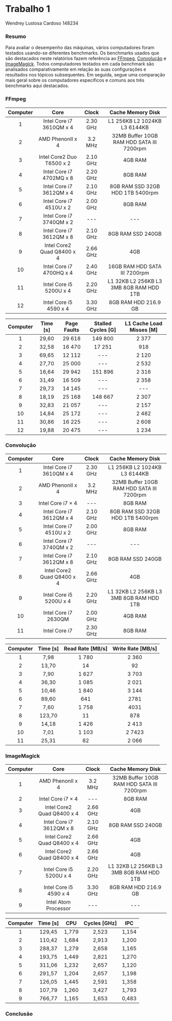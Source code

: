 # Trabalho 1

Wendrey Lustosa Cardoso
148234

### Resumo

Para avaliar o desempenho das máquinas, vários computadores foram testados usando-se diferentes benchmarks. Os benchmarks usados que são destacados neste relatórios fazem referência ao [FFmpeg](https://github.com/RodolfoSeki/MC723/tree/master/projeto1), [Convolução](https://github.com/yugo4k/2016s1.mc723a.projeto1.parte1) e [ImageMagick](https://github.com/FelipeEmos/mc723/tree/master/projeto1/benchmark1). Todos computadores testados em cada benchmark são analisados comparativamente em relação às suas configurações e resultados nos tópicos subsequentes. Em seguida, segue uma comparação mais geral sobre os computadores específicos e comuns aos três benchmarks aqui destacados.

### FFmpeg

| Computer | Core | Clock | Cache Memory Disk |
|:---------------:|:----:|:-----:|:------:|
| 1 | Intel Core i7 3610QM x 4 | 2.30 GHz | L1 256KB L2 1024KB L3 6144KB |
| 2 | AMD PhenonII x 4 | 3.2 MHz | 32MB Buffer 10GB RAM HDD SATA III 7200rpm |
| 3 | Intel Core2 Duo T6500 x 2 | 2.10 GHz | 4GB RAM |
| 4 | Intel Core i7 4702MQ x 8 | 2.20 GHz |  8GB RAM |
| 5 | Intel Core i7 3612QM x 4 | 2.10 GHz | 8GB RAM SSD 32GB HDD 1TB 5400rpm |
| 6 | Intel Core i7 4510U x 2 | 2.00 GHz | 8GB RAM | HD 5400rpm |
| 7 | Intel Core i7 3740QM x 2 | --- | --- |
| 8 | Intel Core i7 3612QM x 8 | 2.10 GHz | 8GB RAM SSD 240GB |
| 9 | Intel Core2 Quad Q8400 x 4 | 2.66 GHz | 4GB |
| 10 | Intel Core i7 4700HQ x 4 | 2.40 GHz | 16GB RAM HDD SATA III 7200rpm |
| 11 | Intel Core i5 5200U x 4 | 2.20 GHz | L1 32KB L2 256KB L3 3MB 8GB RAM HDD 1TB |
| 12 | Intel Core i5 4590 x 4 | 3.30 GHz | 8GB RAM HDD 216.9 GB |

| Computer | Time [s] | Page Faults | Stalled Cycles [G] | L1 Cache Load Misses [M] |
|:--------:|:--------:|:-----------:|:--------------:|:------------------------:|
| 1 | 29,60 | 29 618 | 149 800 | 2 377 |
| 2 |	32,58 | 16 470 | 17 251 | 918 |
| 3 | 69,65 |	12 112 | --- |	2 120 |
| 4 |	27,70 |	25 000 | --- | 2 532 |
| 5 | 16,64 |	29 942 | 151 896 |	2 316 |
| 6 | 31,49	| 16 509 | --- | 2 358 |
| 7 | 29,73 | 14 145 | --- | --- |
| 8 | 18,19 | 25 168 | 148 667 | 2 307 |
| 9 |	32,83 | 21 057 | --- | 2 157 |
| 10 | 14,84 | 25 172 | --- |	2 482 |
| 11 | 30,86 | 16 225	| --- | 2 608 |
| 12 | 19,88 | 20 475	| --- |	1 234 |

### Convolução

| Computer | Core | Clock | Cache Memory Disk |
|:---------------:|:----:|:-----:|:------:|
| 1 | Intel Core i7 3610QM x 4 | 2.30 GHz | L1 256KB L2 1024KB L3 6144KB |
| 2 | AMD PhenonII x 4 | 3.2 MHz | 32MB Buffer 10GB RAM HDD SATA III 7200rpm |
| 3 | Intel Core i7 × 4 | --- | 8GB RAM | --- |;
| 4 | Intel Core i7 3612QM x 4 | 2.10 GHz | 8GB RAM SSD 32GB HDD 1TB 5400rpm |
| 5 | Intel Core i7 4510U x 2 | 2.00 GHz | 8GB RAM | HD 5400rpm |
| 6 | Intel Core i7 3740QM x 2 | --- | --- |
| 7 | Intel Core i7 3612QM x 8 | 2.10 GHz | 8GB RAM SSD 240GB |
| 8 | Intel Core2 Quad Q8400 x 4 | 2.66 GHz | 4GB |
| 9 | Intel Core i5 5200U x 4 | 2.20 GHz | L1 32KB L2 256KB L3 3MB 8GB RAM HDD 1TB |
| 10 | Intel Core i7 2630QM | 2.00 GHz | 4GB RAM |
| 11 | Intel Core i7 | 2.30 GHz | 8GB RAM |

| Computer | Time [s] | Read Rate [MB/s] | Write Rate [MB/s] |
|:--------:|:--------:|:----------------:|:-----------------:|
| 1 | 7,98 | 1 780 | 2 360 |
| 2 | 13,70 | 14 | 92 |
| 3 | 7,90 | 1 627 | 3 703 |
| 4 | 36,30 | 1 085 | 2 021 |
| 5 | 10,46 |	1 840 | 3 144 | 
| 6 | 89,60 | 641 | 2781 |
| 7 | 7,60	 | 1 758 | 4031 |
| 8 | 123,70	| 11 | 878 |
| 9 | 14,18 | 1 426 | 2 413 |
| 10 | 7,01 | 1 103 |	2 7423 |
| 11 | 25,31 | 82 |	2 066 |

### ImageMagick

| Computer | Core | Clock | Cache Memory Disk |
|:---------------:|:----:|:-----:|:------:|
| 1 | AMD PhenonII x 4 | 3.2 MHz | 32MB Buffer 10GB RAM HDD SATA III 7200rpm |
| 2 | Intel Core i7 × 4 | --- | 8GB RAM | --- |
| 3 | Intel Core2 Quad Q8400 x 4 | 2.66 GHz | 4GB |
| 4 | Intel Core i7 3612QM x 8 | 2.10 GHz | 8GB RAM SSD 240GB |
| 5 | Intel Core2 Quad Q8400 x 4 | 2.66 GHz | 4GB |
| 6 | Intel Core2 Quad Q8400 x 4 | 2.66 GHz | 4GB |
| 7 | Intel Core i5 5200U x 4 | 2.20 GHz | L1 32KB L2 256KB L3 3MB 8GB RAM HDD 1TB |
| 8 | Intel Core i5 4590 x 4 | 3.30 GHz | 8GB RAM HDD 216.9 GB |
| 9 | Intel Atom Processor | --- | --- |

| Computer | Time [s] | CPU | Cycles [GHz] | IPC |
|:--------:|:--------:|:---:|:------------:|:----:|
| 1 | 129,45 | 1,779 | 2,523 | 1,154 |
| 2 | 110,42 | 1,684 | 2,913 | 1,200 |
| 3 | 288,37 | 1,279 | 2,658 | 1,165 |
| 4 | 193,75 | 1,449 | 2,821 | 1,270 |
| 5 | 311,06 | 1,232 | 2,657 | 1,120 |
| 6 | 291,57 | 1,204 | 2,657 | 1,198 |
| 7 | 126,05 | 1,445 | 2,591 | 1,358 |
| 8 | 107,79 | 1,260 | 3,427 | 1,793 |
| 9 | 766,77 | 1,165 | 1,653 | 0,483 |

### Conclusão

